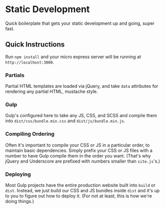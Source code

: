 # Static Development
Quick boilerplate that gets your static development up and going, super fast.

## Quick Instructions
Run ```npm install``` and your micro express server will be running at ```http://localhost:3000```.

### Partials
Partial HTML templates are loaded via jQuery, and take ```data``` attributes for rendering any partial HTML, mustache style.

### Gulp
Gulp's configured here to take any JS, CSS, and SCSS and compile them into ```dist/css/bundle.min.css``` and ```dist/js/bundle.min.js```.

### Compiling Ordering
Often it's important to compile your CSS or JS in a particular order, to maintain basic dependencies. Simply prefix your CSS or JS files with a number to have Gulp compile them in the order you want. (That's why jQuery and Underscore are prefixed with numbers smaller than ```site.js```'s.)

### Deploying
Most Gulp projects have the entire production website built into ```build``` or ```dist```. Instead, we just build our CSS and JS bundles inside ```dist``` and it's up to you to figure out how to deploy it. (For not at least, this is how we're doing things.)
